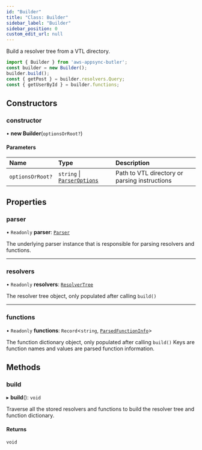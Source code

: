 ```yaml
---
id: "Builder"
title: "Class: Builder"
sidebar_label: "Builder"
sidebar_position: 0
custom_edit_url: null
---
```


Build a resolver tree from a VTL directory.

```ts
import { Builder } from 'aws-appsync-butler';
const builder = new Builder();
builder.build();
const { getPost } = builder.resolvers.Query;
const { getUserById } = builder.functions;
```

## Constructors

### constructor

• **new Builder**(`optionsOrRoot?`)

#### Parameters

| Name | Type | Description |
| :------ | :------ | :------ |
| `optionsOrRoot?` | `string` \| [`ParserOptions`](../interfaces/ParserOptions) | Path to VTL directory or parsing instructions |

## Properties

### parser

• `Readonly` **parser**: [`Parser`](Parser)

The underlying parser instance that is responsible for parsing
resolvers and functions.

___

### resolvers

• `Readonly` **resolvers**: [`ResolverTree`](../interfaces/ResolverTree)

The resolver tree object, only populated after calling `build()`

___

### functions

• `Readonly` **functions**: `Record`<`string`, [`ParsedFunctionInfo`](../interfaces/ParsedFunctionInfo)\>

The function dictionary object, only populated after calling `build()`
Keys are function names and values are parsed function information.

## Methods

### build

▸ **build**(): `void`

Traverse all the stored resolvers and functions to
build the resolver tree and function dictionary.

#### Returns

`void`
